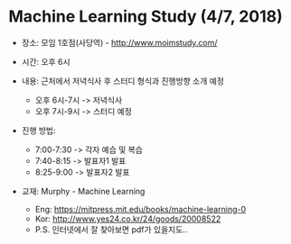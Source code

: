 # Machine Learning Study (4/7, 2018)
- 장소: 모임 1호점(사당역) - http://www.moimstudy.com/
- 시간: 오후 6시

- 내용: 근처에서 저녁식사 후 스터디 형식과 진행방향 소개 예정 
  + 오후 6시-7시 -> 저녁식사
  + 오후 7시-9시 -> 스터디 예정

- 진행 방법: 
  + 7:00-7:30 -> 각자 예습 및 복습
  + 7:40-8:15 -> 발표자1 발표
  + 8:25-9:00 -> 발표자2 발표

- 교재: Murphy - Machine Learning
  + Eng: https://mitpress.mit.edu/books/machine-learning-0
  + Kor: http://www.yes24.co.kr/24/goods/20008522
  + P.S. 인터넷에서 잘 찾아보면 pdf가 있을지도..
